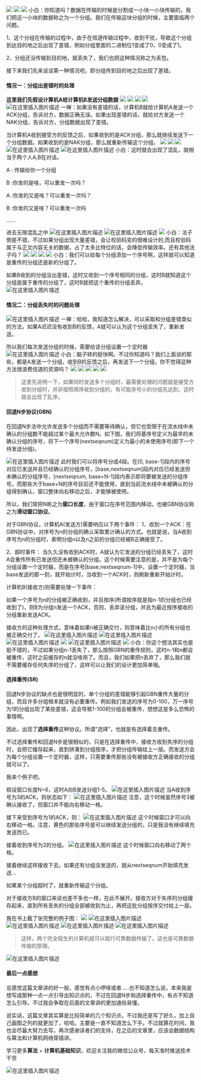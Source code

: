 





![](https://img-blog.csdnimg.cn/20191220202255545.png?x-oss-process=image/watermark,type_ZmFuZ3poZW5naGVpdGk,shadow_10,text_aHR0cHM6Ly9ibG9nLmNzZG4ubmV0L20wXzM3OTA3Nzk3,size_16,color_FFFFFF,t_70)
![](https://img-blog.csdnimg.cn/20191220202310244.png?x-oss-process=image/watermark,type_ZmFuZ3poZW5naGVpdGk,shadow_10,text_aHR0cHM6Ly9ibG9nLmNzZG4ubmV0L20wXzM3OTA3Nzk3,size_16,color_FFFFFF,t_70)
![](https://img-blog.csdnimg.cn/20191220202325644.png?x-oss-process=image/watermark,type_ZmFuZ3poZW5naGVpdGk,shadow_10,text_aHR0cHM6Ly9ibG9nLmNzZG4ubmV0L20wXzM3OTA3Nzk3,size_16,color_FFFFFF,t_70)
小白：你知道吗？数据在传输的时候是分割成一小块一小块传输的，我们把这一小块的数据称之为一个分组。我们在传输这块分组的时候，主要面临两个问题。

1、这个分组在传输的过程中，由于在信道传输过程中，收到干扰，导致这个分组到达目的地之后出现了差错，例如分组里面的二进制位1变成了0，0变成了1。

2、分组还没传输到目的地，就丢失了，我们也把这种情况称之为丢包。

接下来我们先来谈谈第一种情况吧，即分组传到目的地之后出现了差错。



#### 情况一：分组出差错时的处理

**这里我们先假设计算机A给计算机B发送分组数据**
![](https://img-blog.csdnimg.cn/2019122020234948.png?x-oss-process=image/watermark,type_ZmFuZ3poZW5naGVpdGk,shadow_10,text_aHR0cHM6Ly9ibG9nLmNzZG4ubmV0L20wXzM3OTA3Nzk3,size_16,color_FFFFFF,t_70)
![](https://img-blog.csdnimg.cn/20191220202356916.png?x-oss-process=image/watermark,type_ZmFuZ3poZW5naGVpdGk,shadow_10,text_aHR0cHM6Ly9ibG9nLmNzZG4ubmV0L20wXzM3OTA3Nzk3,size_16,color_FFFFFF,t_70)
![](https://img-blog.csdnimg.cn/20191220202406903.png?x-oss-process=image/watermark,type_ZmFuZ3poZW5naGVpdGk,shadow_10,text_aHR0cHM6Ly9ibG9nLmNzZG4ubmV0L20wXzM3OTA3Nzk3,size_16,color_FFFFFF,t_70)
![](https://img-blog.csdnimg.cn/20191220202422147.png?x-oss-process=image/watermark,type_ZmFuZ3poZW5naGVpdGk,shadow_10,text_aHR0cHM6Ly9ibG9nLmNzZG4ubmV0L20wXzM3OTA3Nzk3,size_16,color_FFFFFF,t_70)
![在这里插入图片描述](https://img-blog.csdnimg.cn/20191220202429408.png?x-oss-process=image/watermark,type_ZmFuZ3poZW5naGVpdGk,shadow_10,text_aHR0cHM6Ly9ibG9nLmNzZG4ubmV0L20wXzM3OTA3Nzk3,size_16,color_FFFFFF,t_70)
一禅：如果没有差错的话，计算机B就给计算机A发送一个ACK分组，告诉对方，数据正确无误。如果出现差错的话，就给对方发送一个NAK分组，告诉对方，分组数据出现了差错。

当计算机A收到接受方的反馈之后，如果收到的是ACK分组，那么就继续发送下一个分组数据。如果收到的是NAK分组，那么就重新传输这个分组。
![](https://img-blog.csdnimg.cn/20191220202453280.png?x-oss-process=image/watermark,type_ZmFuZ3poZW5naGVpdGk,shadow_10,text_aHR0cHM6Ly9ibG9nLmNzZG4ubmV0L20wXzM3OTA3Nzk3,size_16,color_FFFFFF,t_70)
![](https://img-blog.csdnimg.cn/20191220202502377.png?x-oss-process=image/watermark,type_ZmFuZ3poZW5naGVpdGk,shadow_10,text_aHR0cHM6Ly9ibG9nLmNzZG4ubmV0L20wXzM3OTA3Nzk3,size_16,color_FFFFFF,t_70)
![](https://img-blog.csdnimg.cn/20191220202512202.png?x-oss-process=image/watermark,type_ZmFuZ3poZW5naGVpdGk,shadow_10,text_aHR0cHM6Ly9ibG9nLmNzZG4ubmV0L20wXzM3OTA3Nzk3,size_16,color_FFFFFF,t_70)
![在这里插入图片描述](https://img-blog.csdnimg.cn/20191220202524197.png?x-oss-process=image/watermark,type_ZmFuZ3poZW5naGVpdGk,shadow_10,text_aHR0cHM6Ly9ibG9nLmNzZG4ubmV0L20wXzM3OTA3Nzk3,size_16,color_FFFFFF,t_70)
![在这里插入图片描述](https://img-blog.csdnimg.cn/20191220202531172.png?x-oss-process=image/watermark,type_ZmFuZ3poZW5naGVpdGk,shadow_10,text_aHR0cHM6Ly9ibG9nLmNzZG4ubmV0L20wXzM3OTA3Nzk3,size_16,color_FFFFFF,t_70)
小白：这时就会出现了混乱，就相当于两个人A,B在对话。

A : 传输给你一个分组

B :你发的是啥，可以重发一次吗？

A :你发的又是啥？可以重发一次吗？

B :你发的又是啥？可以重发一次吗

......

进去无限混乱之中
![在这里插入图片描述](https://img-blog.csdnimg.cn/20191220202544829.png?x-oss-process=image/watermark,type_ZmFuZ3poZW5naGVpdGk,shadow_10,text_aHR0cHM6Ly9ibG9nLmNzZG4ubmV0L20wXzM3OTA3Nzk3,size_16,color_FFFFFF,t_70)
![在这里插入图片描述](https://img-blog.csdnimg.cn/20191220202550122.png?x-oss-process=image/watermark,type_ZmFuZ3poZW5naGVpdGk,shadow_10,text_aHR0cHM6Ly9ibG9nLmNzZG4ubmV0L20wXzM3OTA3Nzk3,size_16,color_FFFFFF,t_70)
![](https://img-blog.csdnimg.cn/20191220202556217.png?x-oss-process=image/watermark,type_ZmFuZ3poZW5naGVpdGk,shadow_10,text_aHR0cHM6Ly9ibG9nLmNzZG4ubmV0L20wXzM3OTA3Nzk3,size_16,color_FFFFFF,t_70)
小白：法子倒是不错，不过如果分组出现大量差错，会让校验码变的很难设计的,而且校验码属于与正文内容无关的数据，占了太多比特位的话，会降低传输效率。还有其他法子吗？
![](https://img-blog.csdnimg.cn/20191220202609714.png?x-oss-process=image/watermark,type_ZmFuZ3poZW5naGVpdGk,shadow_10,text_aHR0cHM6Ly9ibG9nLmNzZG4ubmV0L20wXzM3OTA3Nzk3,size_16,color_FFFFFF,t_70)
![](https://img-blog.csdnimg.cn/20191220202616638.png?x-oss-process=image/watermark,type_ZmFuZ3poZW5naGVpdGk,shadow_10,text_aHR0cHM6Ly9ibG9nLmNzZG4ubmV0L20wXzM3OTA3Nzk3,size_16,color_FFFFFF,t_70)
![](https://img-blog.csdnimg.cn/20191220202618286.png?x-oss-process=image/watermark,type_ZmFuZ3poZW5naGVpdGk,shadow_10,text_aHR0cHM6Ly9ibG9nLmNzZG4ubmV0L20wXzM3OTA3Nzk3,size_16,color_FFFFFF,t_70)
![](https://img-blog.csdnimg.cn/20191220202628531.png?x-oss-process=image/watermark,type_ZmFuZ3poZW5naGVpdGk,shadow_10,text_aHR0cHM6Ly9ibG9nLmNzZG4ubmV0L20wXzM3OTA3Nzk3,size_16,color_FFFFFF,t_70)
小白：我们可以给每个分组添加一个序号啊，这样就可以知道是重传的分组还是新的分组了。

如果B收到的分组没出差错，这时又收到一个序号相同的分组，这时B就知道这个分组是属于重传的分组了，这时B就把这个重传的分组丢弃。
![在这里插入图片描述](https://img-blog.csdnimg.cn/20191220202647263.png?x-oss-process=image/watermark,type_ZmFuZ3poZW5naGVpdGk,shadow_10,text_aHR0cHM6Ly9ibG9nLmNzZG4ubmV0L20wXzM3OTA3Nzk3,size_16,color_FFFFFF,t_70)
#### 情况二：分组丢失时的问题处理

![在这里插入图片描述](https://img-blog.csdnimg.cn/20191220202710147.png?x-oss-process=image/watermark,type_ZmFuZ3poZW5naGVpdGk,shadow_10,text_aHR0cHM6Ly9ibG9nLmNzZG4ubmV0L20wXzM3OTA3Nzk3,size_16,color_FFFFFF,t_70)
一禅：哈哈，我知道怎么解决，可以采取和分组差错类似的方法，如果A迟迟没有收到B的反馈，A就可以认为这个分组丢失了，重新发送。

所以我们每次发送分组的时候，需要给该分组设置一个定时器
![在这里插入图片描述](https://img-blog.csdnimg.cn/20191220202722210.png?x-oss-process=image/watermark,type_ZmFuZ3poZW5naGVpdGk,shadow_10,text_aHR0cHM6Ly9ibG9nLmNzZG4ubmV0L20wXzM3OTA3Nzk3,size_16,color_FFFFFF,t_70)
小白：脑子转的挺快啊。不过你知道吗？我们上面谈的那些，都是A发送一个分组，收到B的反馈之后，再发送下一个分组。你不觉得这种方法很浪费信道的资源吗？
![](https://img-blog.csdnimg.cn/20191220202735437.png?x-oss-process=image/watermark,type_ZmFuZ3poZW5naGVpdGk,shadow_10,text_aHR0cHM6Ly9ibG9nLmNzZG4ubmV0L20wXzM3OTA3Nzk3,size_16,color_FFFFFF,t_70)
![](https://img-blog.csdnimg.cn/20191220202746253.png?x-oss-process=image/watermark,type_ZmFuZ3poZW5naGVpdGk,shadow_10,text_aHR0cHM6Ly9ibG9nLmNzZG4ubmV0L20wXzM3OTA3Nzk3,size_16,color_FFFFFF,t_70)
![](https://img-blog.csdnimg.cn/20191220202752890.png?x-oss-process=image/watermark,type_ZmFuZ3poZW5naGVpdGk,shadow_10,text_aHR0cHM6Ly9ibG9nLmNzZG4ubmV0L20wXzM3OTA3Nzk3,size_16,color_FFFFFF,t_70)
![](https://img-blog.csdnimg.cn/20191220202800911.png?x-oss-process=image/watermark,type_ZmFuZ3poZW5naGVpdGk,shadow_10,text_aHR0cHM6Ly9ibG9nLmNzZG4ubmV0L20wXzM3OTA3Nzk3,size_16,color_FFFFFF,t_70)
![](https://img-blog.csdnimg.cn/20191220202810552.png?x-oss-process=image/watermark,type_ZmFuZ3poZW5naGVpdGk,shadow_10,text_aHR0cHM6Ly9ibG9nLmNzZG4ubmV0L20wXzM3OTA3Nzk3,size_16,color_FFFFFF,t_70)
> 这里先说明一下，如果同时发送多个分组时，最需要处理的问题就是接受方收到分组时，并非按照顺序收到分组的，有可能序号小的分组先达到，这时就会出现了乱序。

#### 回退N步协议(GBN)

在回退N步法中允许发送多个分组而不需要等待确认，但它也受限于在流水线中未确认的分组数不能超过某个最大允许数N。如下图，我们将基序号定义为最早的未确认分组的序号，将下一个序号(nextseqnum)定义为最小的未使用序号(即下一个待发送分组)。

![在这里插入图片描述](https://img-blog.csdnimg.cn/20191220202855367.png?x-oss-process=image/watermark,type_ZmFuZ3poZW5naGVpdGk,shadow_10,text_aHR0cHM6Ly9ibG9nLmNzZG4ubmV0L20wXzM3OTA3Nzk3,size_16,color_FFFFFF,t_70)
此时我们可以将序号分成4段。在[0, base-1]段内的序号对应已发送并且已经确认的分组序号，[base,nextseqnum]段内对应已经发送但未确认的分组序号，[nextseqnum, base+N-1]段内表示即将要被发送的分组序号。而那些大于base+N的序号目前还不能使用，直到当前流水线中未被确认的分组得到确认，窗口整体向右移动之后，才能够被使用。

所以，我们常把N称之为**窗口长度**，由于窗口在序号范围内移动，也被GBN协议称之为**滑动窗口协议**。

对于GBN协议，计算机A(发送方)需要响应以下两个事件：
1、收到一个ACK：在GBN协议中，对序号为n的分组的确认采取累计确认的方式。也就是说，当A收到序号为n的分组时，表明分组n以及n之前的分组已经被B正确接受了。

2、超时事件： 当久久没有收到ACK时，A就认为它发送的分组已经丢失了，这时A会重传所有已发送但还未被确认的分组。这个时候需要注意的是，并不是为每个分组设置一个定时器，而是在序号[base,nextseqnum-1]中，设置一个定时器，当base发送的那一刻，就开始计时，当收到一个ACK时，则刷新重新开始计时。

计算机B(接收方)则需要处理一下事件：

如果一个序号为n的分组被正确收到，并且按序(所谓按序就是指n-1的分组也已经收到了)，则B为分组n发送一个ACK，否则，丢弃该分组，并且为最近按序接收的分组重新发送ACK。

接收方的这种处理方式，意味着如果n被正确交付，则意味着比n小的所有分组也被正确交付了。
![在这里插入图片描述](https://img-blog.csdnimg.cn/20191220202932840.png?x-oss-process=image/watermark,type_ZmFuZ3poZW5naGVpdGk,shadow_10,text_aHR0cHM6Ly9ibG9nLmNzZG4ubmV0L20wXzM3OTA3Nzk3,size_16,color_FFFFFF,t_70)
![在这里插入图片描述](https://img-blog.csdnimg.cn/2019122020293984.png?x-oss-process=image/watermark,type_ZmFuZ3poZW5naGVpdGk,shadow_10,text_aHR0cHM6Ly9ibG9nLmNzZG4ubmV0L20wXzM3OTA3Nzk3,size_16,color_FFFFFF,t_70)
![在这里插入图片描述](https://img-blog.csdnimg.cn/20191220202945290.png?x-oss-process=image/watermark,type_ZmFuZ3poZW5naGVpdGk,shadow_10,text_aHR0cHM6Ly9ibG9nLmNzZG4ubmV0L20wXzM3OTA3Nzk3,size_16,color_FFFFFF,t_70)
![](https://img-blog.csdnimg.cn/2019122020295484.png?x-oss-process=image/watermark,type_ZmFuZ3poZW5naGVpdGk,shadow_10,text_aHR0cHM6Ly9ibG9nLmNzZG4ubmV0L20wXzM3OTA3Nzk3,size_16,color_FFFFFF,t_70)
![在这里插入图片描述](https://img-blog.csdnimg.cn/20191220203002669.png?x-oss-process=image/watermark,type_ZmFuZ3poZW5naGVpdGk,shadow_10,text_aHR0cHM6Ly9ibG9nLmNzZG4ubmV0L20wXzM3OTA3Nzk3,size_16,color_FFFFFF,t_70)
![](https://img-blog.csdnimg.cn/20191220203003342.png?x-oss-process=image/watermark,type_ZmFuZ3poZW5naGVpdGk,shadow_10,text_aHR0cHM6Ly9ibG9nLmNzZG4ubmV0L20wXzM3OTA3Nzk3,size_16,color_FFFFFF,t_70)
小白：你这个想法其实也是挺不错的，不过如果分组n-1丢失了，那么按照GBN的重传规则，这时n-1和n都会被重传，这时之前缓存的n就没啥用了。而且，我们如果把n丢弃了，那么我们就不需要缓存任何失序的分组了，这样可以让我们的设计更加简单哦。

#### 选择重传(SR)

回退N步协议的缺点也是很明显的，单个分组的差错能够引起GBN重传大量的分组，而且许多分组根本就没有必要重传。例如我们发送的序号为0-100，万一序号为1的分组出现了某些差错，这会导致1-100的分组会被重传，想想这是多么恐怖的事情啊。

因此，出现了**选择重传**这种协议。所谓“选择”，也就是有选择着去重传。

不过选择重传和回退N步是很相似的，只是在选择重传中，接收方收到失序的分组时，会把它缓存起来，直到拼凑到分组按序，才把分组传输给上一层。而发送方会为每个分组设置一个定时器，这样，只需要重传那些没有被接收方正确接收的分组就可以了。

我来个例子吧。

假设窗口长度N=6，这时A向B发送分组1-5。
![在这里插入图片描述](https://img-blog.csdnimg.cn/20191220203049503.png?x-oss-process=image/watermark,type_ZmFuZ3poZW5naGVpdGk,shadow_10,text_aHR0cHM6Ly9ibG9nLmNzZG4ubmV0L20wXzM3OTA3Nzk3,size_16,color_FFFFFF,t_70)
当A收到序号为3的ACK，则状态如下：
![在这里插入图片描述](https://img-blog.csdnimg.cn/20191220203107477.png?x-oss-process=image/watermark,type_ZmFuZ3poZW5naGVpdGk,shadow_10,text_aHR0cHM6Ly9ibG9nLmNzZG4ubmV0L20wXzM3OTA3Nzk3,size_16,color_FFFFFF,t_70)
注意，这个时候虽然序号3被确认接收了，但窗口并不能向右移动一格。

接下来受到序号为1的ACK，则：
![在这里插入图片描述](https://img-blog.csdnimg.cn/20191220203122984.png?x-oss-process=image/watermark,type_ZmFuZ3poZW5naGVpdGk,shadow_10,text_aHR0cHM6Ly9ibG9nLmNzZG4ubmV0L20wXzM3OTA3Nzk3,size_16,color_FFFFFF,t_70)
这个时候窗口才可以向右移动一格。注意，黄色的那些序号是可以继续发送分组的，只是我没有继续填充发送而已。

接着收到序号为2的分组。
![在这里插入图片描述](https://img-blog.csdnimg.cn/20191220203134932.png?x-oss-process=image/watermark,type_ZmFuZ3poZW5naGVpdGk,shadow_10,text_aHR0cHM6Ly9ibG9nLmNzZG4ubmV0L20wXzM3OTA3Nzk3,size_16,color_FFFFFF,t_70)
这个时候窗口向右移动了两个格。

接着继续这样接收下去，如果还有分组没发送的，就从nextseqnum开始填充发送...

如果某个分组超时了，就重新传输这个分组。

对于接收方B的窗口来说也差不多也一样，在此不展开。接收方对于失序的分组缓存起来，直到所有丢失的分组全部被收到为止，再把这批分组按序交付给上一层。

我在书上截了张完整的例子图：
![](https://img-blog.csdnimg.cn/20191220203147713.png?x-oss-process=image/watermark,type_ZmFuZ3poZW5naGVpdGk,shadow_10,text_aHR0cHM6Ly9ibG9nLmNzZG4ubmV0L20wXzM3OTA3Nzk3,size_16,color_FFFFFF,t_70)
![在这里插入图片描述](https://img-blog.csdnimg.cn/20191220203154900.png?x-oss-process=image/watermark,type_ZmFuZ3poZW5naGVpdGk,shadow_10,text_aHR0cHM6Ly9ibG9nLmNzZG4ubmV0L20wXzM3OTA3Nzk3,size_16,color_FFFFFF,t_70)
![在这里插入图片描述](https://img-blog.csdnimg.cn/20191220203203742.png?x-oss-process=image/watermark,type_ZmFuZ3poZW5naGVpdGk,shadow_10,text_aHR0cHM6Ly9ibG9nLmNzZG4ubmV0L20wXzM3OTA3Nzk3,size_16,color_FFFFFF,t_70)
![在这里插入图片描述](https://img-blog.csdnimg.cn/20191220203210363.png?x-oss-process=image/watermark,type_ZmFuZ3poZW5naGVpdGk,shadow_10,text_aHR0cHM6Ly9ibG9nLmNzZG4ubmV0L20wXzM3OTA3Nzk3,size_16,color_FFFFFF,t_70)
![在这里插入图片描述](https://img-blog.csdnimg.cn/20191220203218239.png?x-oss-process=image/watermark,type_ZmFuZ3poZW5naGVpdGk,shadow_10,text_aHR0cHM6Ly9ibG9nLmNzZG4ubmV0L20wXzM3OTA3Nzk3,size_16,color_FFFFFF,t_70)
> 这样，两个完全陌生的计算机就可以就行可靠数据传输了。这也是可靠数据传输的原理。

![在这里插入图片描述](https://img-blog.csdnimg.cn/20191220203235436.png?x-oss-process=image/watermark,type_ZmFuZ3poZW5naGVpdGk,shadow_10,text_aHR0cHM6Ly9ibG9nLmNzZG4ubmV0L20wXzM3OTA3Nzk3,size_16,color_FFFFFF,t_70)
#### 最后一点感想

总感觉这篇文章讲的好一般，感觉有点小啰嗦或者.....也不知道怎么说，本来我是想写成那种一点一点引导出知识点的，不过在回退N步和选择重传中，有点不知道怎么引导。不过我会争取在后面的文章讲的更加通俗易懂。

说实话，这篇文章其实算是比较简单的几个知识点，不过我还是写了好久，加上自己画图之列的就更加了，哈哈。主要是一直不知道怎么下手。不过就算花时间，我也会尽最大努力去写。再次感谢读者们的支持，在之后的文章里，应该会数据结构与算法和计算机网络穿插讲。

学习更多**算法** + **计算机基础知识**，欢迎关注我的微信公众号，每天准时推送技术干货

![在这里插入图片描述](https://img-blog.csdnimg.cn/20200306223728524.png?x-oss-process=image/watermark,type_ZmFuZ3poZW5naGVpdGk,shadow_10,text_aHR0cHM6Ly9ibG9nLmNzZG4ubmV0L20wXzM3OTA3Nzk3,size_16,color_FFFFFF,t_70)



